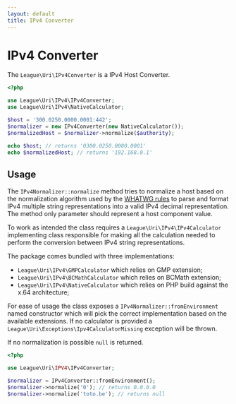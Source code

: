 ```yaml
---
layout: default
title: IPv4 Converter
---
```


IPv4 Converter
=======

The `League\Uri\IPv4Converter` is a IPv4 Host Converter.

```php
<?php

use League\Uri\IPv4\IPv4Converter;
use League\Uri\IPv4\NativeCalculator;

$host = '300.0250.0000.0001:442';
$normalizer = new IPv4Converter(new NativeCalculator());
$normalizedHost = $normalizer->normalize($authority);

echo $host; // returns '0300.0250.0000.0001'
echo $normalizedHost; // returns '192.168.0.1'
```

Usage
--------

The `IPv4Normalizer::normalize` method tries to normalize a host based on
the normalization algorithm used by the <a href="https://url.spec.whatwg.org/#concept-ipv4-parser">WHATWG rules</a>
to parse and format IPv4 multiple string representations into a valid IPv4 decimal
representation. The method only parameter should represent a host component value.

To work as intended the class requires a `League\Uri\IPv4\IPv4Calculator` implementing class 
responsible for making all the calculation needed to perform the conversion between
IPv4 string representations.

The package comes bundled with three implementations:

- `League\Uri\IPv4\GMPCalculator` which relies on GMP extension;
- `League\Uri\IPv4\BCMathCalculator` which relies on BCMath extension;
- `League\Uri\IPv4\NativeCalculator` which relies on PHP build against the x.64 architecture;

For ease of usage the class exposes a `IPv4Normalizer::fromEnvironment` named constructor which 
will pick the correct implementation based on the available extensions. If no calculator
is provided a `League\Uri\Exceptions\Ipv4CalculatorMissing` exception will be thrown.

If no normalization is possible `null` is returned.

```php
<?php

use League\Uri\IPV4\IPv4Converter;

$normalizer = IPv4Converter::fromEnvironment();
$normalizer->normalize('0'); // returns 0.0.0.0
$normalizer->normalize('toto.be'); // returns null
```
